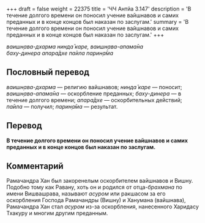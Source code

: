 +++
draft = false
weight = 22375
title = 'ЧЧ Антйа 3.147'
description = 'В течение долгого времени он поносил учение вайшнавов и самих преданных и в конце концов был наказан по заслугам.'
summary = 'В течение долгого времени он поносил учение вайшнавов и самих преданных и в конце концов был наказан по заслугам.'
+++

_ваишн̣ава-дхарма нинда̄ каре, ваишн̣ава-апама̄на  
баху-динера апара̄дхе па̄ила парин̣а̄ма_

## Пословный перевод

_ваишн̣ава_\-_дхарма_ — религию вайшнавов; _нинда̄_ _каре_ — поносит; _ваишн̣ава_\-_апама̄на_ — оскорбление преданных; _баху_\-_динера_ — в течение долгого времени; _апара̄дхе_ — оскорбительных действий; _па̄ила_ — получил; _парин̣а̄ма_ — результат.

## Перевод

**В течение долгого времени он поносил учение вайшнавов и самих преданных и в конце концов был наказан по заслугам.**

## Комментарий

Рамачандра Хан был закоренелым оскорбителем вайшнавов и Вишну. Подобно тому как Равану, хоть он и родился от отца-_брахмана_ по имени Вишвашрава, называют _асуром_ или ракшасом за его оскорбления Господа Рамачандры (Вишну) и Ханумана (вайшнава), Рамачандра Хан стал _асуром_ из-за оскорбления, нанесенного Харидасу Тхакуру и многим другим преданным.

